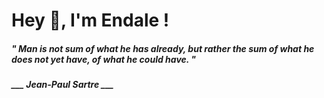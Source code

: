 <h1 title="head"> Hey 👋, I'm Endale !</h1>

**<h5><i>" Man is not sum of what he has already, but rather the sum of what he does not yet have, of what he could have. "</i></h5>**

*<b>___ Jean-Paul Sartre ___</b>*
